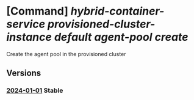 # [Command] _hybrid-container-service provisioned-cluster-instance default agent-pool create_

Create the agent pool in the provisioned cluster

## Versions

### [2024-01-01](/Resources/mgmt-plane/L3tjb25uZWN0ZWRjbHVzdGVycmVzb3VyY2V1cml9L3Byb3ZpZGVycy9taWNyb3NvZnQuaHlicmlkY29udGFpbmVyc2VydmljZS9wcm92aXNpb25lZGNsdXN0ZXJpbnN0YW5jZXMvZGVmYXVsdC9hZ2VudHBvb2xzL3t9/2024-01-01.xml) **Stable**

<!-- mgmt-plane /{connectedclusterresourceuri}/providers/microsoft.hybridcontainerservice/provisionedclusterinstances/default/agentpools/{} 2024-01-01 -->

